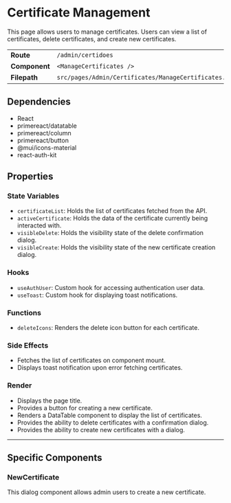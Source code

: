 # Certificate Management

This page allows users to manage certificates. Users can view a list of certificates, delete certificates, and create new certificates.

|         |                           |
|------------|--------------------------------------|
| **Route**      | `/admin/certidoes`      |
| **Component**  | `<ManageCertificates />`                      |
| **Filepath**       | `src/pages/Admin/Certificates/ManageCertificates.jsx` |

## Dependencies

- React
- primereact/datatable
- primereact/column
- primereact/button
- @mui/icons-material
- react-auth-kit

## Properties

### State Variables

- `certificateList`: Holds the list of certificates fetched from the API.
- `activeCertificate`: Holds the data of the certificate currently being interacted with.
- `visibleDelete`: Holds the visibility state of the delete confirmation dialog.
- `visibleCreate`: Holds the visibility state of the new certificate creation dialog.

### Hooks

- `useAuthUser`: Custom hook for accessing authentication user data.
- `useToast`: Custom hook for displaying toast notifications.

### Functions

- `deleteIcons`: Renders the delete icon button for each certificate.

### Side Effects

- Fetches the list of certificates on component mount.
- Displays toast notification upon error fetching certificates.

### Render

- Displays the page title.
- Provides a button for creating a new certificate.
- Renders a DataTable component to display the list of certificates.
- Provides the ability to delete certificates with a confirmation dialog.
- Provides the ability to create new certificates with a dialog.

---

## Specific Components

### NewCertificate

This dialog component allows admin users to create a new certificate.

